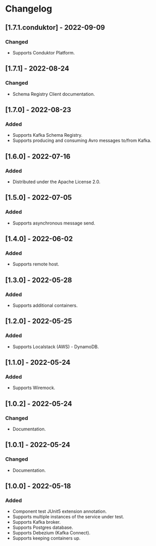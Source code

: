 # Changelog

## [1.7.1.conduktor] - 2022-09-09
### Changed
- Supports Conduktor Platform.

## [1.7.1] - 2022-08-24
### Changed
- Schema Registry Client documentation.

## [1.7.0] - 2022-08-23
### Added
- Supports Kafka Schema Registry.
- Supports producing and consuming Avro messages to/from Kafka.

## [1.6.0] - 2022-07-16
### Added
- Distributed under the Apache License 2.0.

## [1.5.0] - 2022-07-05
### Added
- Supports asynchronous message send.

## [1.4.0] - 2022-06-02
### Added
- Supports remote host.

## [1.3.0] - 2022-05-28
### Added
- Supports additional containers.

## [1.2.0] - 2022-05-25
### Added
- Supports Localstack (AWS) - DynamoDB.

## [1.1.0] - 2022-05-24
### Added
- Supports Wiremock.

## [1.0.2] - 2022-05-24
### Changed
- Documentation.

## [1.0.1] - 2022-05-24
### Changed
- Documentation.

## [1.0.0] - 2022-05-18
### Added
- Component test JUnit5 extension annotation.
- Supports multiple instances of the service under test.
- Supports Kafka broker.
- Supports Postgres database.
- Supports Debezium (Kafka Connect).
- Supports keeping containers up.
